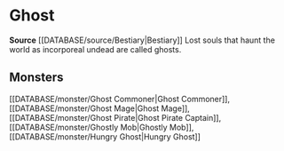 ﻿---
id: '217'
name: Ghost
rarity: Common
rus_type_level: null
source: '[[DATABASE/source/Bestiary|Bestiary]]'
trait:
- Ghost
type: Trait

---
# Ghost

**Source** [[DATABASE/source/Bestiary|Bestiary]]
Lost souls that haunt the world as incorporeal undead are called ghosts.

## Monsters

[[DATABASE/monster/Ghost Commoner|Ghost Commoner]], [[DATABASE/monster/Ghost Mage|Ghost Mage]], [[DATABASE/monster/Ghost Pirate|Ghost Pirate Captain]], [[DATABASE/monster/Ghostly Mob|Ghostly Mob]], [[DATABASE/monster/Hungry Ghost|Hungry Ghost]]